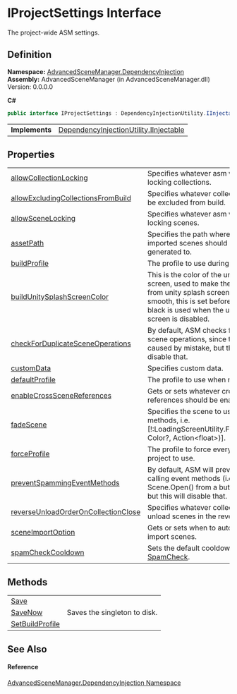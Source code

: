 # IProjectSettings Interface


The project-wide ASM settings.



## Definition
**Namespace:** <a href="N_AdvancedSceneManager_DependencyInjection.md">AdvancedSceneManager.DependencyInjection</a>  
**Assembly:** AdvancedSceneManager (in AdvancedSceneManager.dll) Version: 0.0.0.0

**C#**
``` C#
public interface IProjectSettings : DependencyInjectionUtility.IInjectable
```

<table><tr><td><strong>Implements</strong></td><td><a href="T_AdvancedSceneManager_DependencyInjection_DependencyInjectionUtility_IInjectable.md">DependencyInjectionUtility.IInjectable</a></td></tr>
</table>



## Properties
<table>
<tr>
<td><a href="P_AdvancedSceneManager_DependencyInjection_IProjectSettings_allowCollectionLocking.md">allowCollectionLocking</a></td>
<td>Specifies whatever asm will allow locking collections.</td></tr>
<tr>
<td><a href="P_AdvancedSceneManager_DependencyInjection_IProjectSettings_allowExcludingCollectionsFromBuild.md">allowExcludingCollectionsFromBuild</a></td>
<td>Specifies whatever collections can be excluded from build.</td></tr>
<tr>
<td><a href="P_AdvancedSceneManager_DependencyInjection_IProjectSettings_allowSceneLocking.md">allowSceneLocking</a></td>
<td>Specifies whatever asm will allow locking scenes.</td></tr>
<tr>
<td><a href="P_AdvancedSceneManager_DependencyInjection_IProjectSettings_assetPath.md">assetPath</a></td>
<td>Specifies the path where profiles and imported scenes should be generated to.</td></tr>
<tr>
<td><a href="P_AdvancedSceneManager_DependencyInjection_IProjectSettings_buildProfile.md">buildProfile</a></td>
<td>The profile to use during build.</td></tr>
<tr>
<td><a href="P_AdvancedSceneManager_DependencyInjection_IProjectSettings_buildUnitySplashScreenColor.md">buildUnitySplashScreenColor</a></td>
<td>This is the color of the unity splash screen, used to make the transition from unity splash screen to ASM smooth, this is set before building. black is used when the unity splash screen is disabled.</td></tr>
<tr>
<td><a href="P_AdvancedSceneManager_DependencyInjection_IProjectSettings_checkForDuplicateSceneOperations.md">checkForDuplicateSceneOperations</a></td>
<td>By default, ASM checks for duplicate scene operations, since this is usually caused by mistake, but this will disable that.</td></tr>
<tr>
<td><a href="P_AdvancedSceneManager_DependencyInjection_IProjectSettings_customData.md">customData</a></td>
<td>Specifies custom data.</td></tr>
<tr>
<td><a href="P_AdvancedSceneManager_DependencyInjection_IProjectSettings_defaultProfile.md">defaultProfile</a></td>
<td>The profile to use when none is set.</td></tr>
<tr>
<td><a href="P_AdvancedSceneManager_DependencyInjection_IProjectSettings_enableCrossSceneReferences.md">enableCrossSceneReferences</a></td>
<td>Gets or sets whatever cross-scene references should be enabled.</td></tr>
<tr>
<td><a href="P_AdvancedSceneManager_DependencyInjection_IProjectSettings_fadeScene.md">fadeScene</a></td>
<td>Specifies the scene to use for certain methods, i.e. [!:LoadingScreenUtility.FadeOut(float, Color?, Action&lt;float&gt;)].</td></tr>
<tr>
<td><a href="P_AdvancedSceneManager_DependencyInjection_IProjectSettings_forceProfile.md">forceProfile</a></td>
<td>The profile to force everyone in this project to use.</td></tr>
<tr>
<td><a href="P_AdvancedSceneManager_DependencyInjection_IProjectSettings_preventSpammingEventMethods.md">preventSpammingEventMethods</a></td>
<td>By default, ASM will prevent spam calling event methods (i.e. calling Scene.Open() from a button press), but this will disable that.</td></tr>
<tr>
<td><a href="P_AdvancedSceneManager_DependencyInjection_IProjectSettings_reverseUnloadOrderOnCollectionClose.md">reverseUnloadOrderOnCollectionClose</a></td>
<td>Specifies whatever collections should unload scenes in the reverse order.</td></tr>
<tr>
<td><a href="P_AdvancedSceneManager_DependencyInjection_IProjectSettings_sceneImportOption.md">sceneImportOption</a></td>
<td>Gets or sets when to automatically import scenes.</td></tr>
<tr>
<td><a href="P_AdvancedSceneManager_DependencyInjection_IProjectSettings_spamCheckCooldown.md">spamCheckCooldown</a></td>
<td>Sets the default cooldown for <a href="T_AdvancedSceneManager_Utility_SpamCheck.md">SpamCheck</a>.</td></tr>
</table>

## Methods
<table>
<tr>
<td><a href="M_AdvancedSceneManager_DependencyInjection_IProjectSettings_Save.md">Save</a></td>
<td> </td></tr>
<tr>
<td><a href="M_AdvancedSceneManager_DependencyInjection_IProjectSettings_SaveNow.md">SaveNow</a></td>
<td>Saves the singleton to disk.</td></tr>
<tr>
<td><a href="M_AdvancedSceneManager_DependencyInjection_IProjectSettings_SetBuildProfile.md">SetBuildProfile</a></td>
<td> </td></tr>
</table>

## See Also


#### Reference
<a href="N_AdvancedSceneManager_DependencyInjection.md">AdvancedSceneManager.DependencyInjection Namespace</a>  

